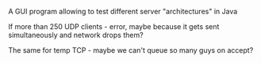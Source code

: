 A GUI program allowing to test different server "architectures" in Java

If more than 250 UDP clients - error,
maybe because it gets sent simultaneously and network drops them?

The same for temp TCP - maybe we can't queue so many guys on accept?
